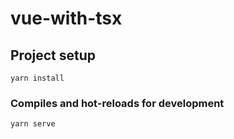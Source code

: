 # vue-with-tsx

## Project setup
```
yarn install
```

### Compiles and hot-reloads for development
```
yarn serve
```
